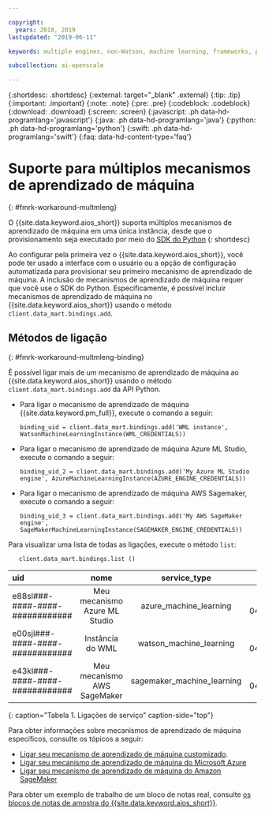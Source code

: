 ```yaml
---

copyright:
  years: 2018, 2019
lastupdated: "2019-06-11"

keywords: multiple engines, non-Watson, machine learning, frameworks, provision

subcollection: ai-openscale

---
```


{:shortdesc: .shortdesc}
{:external: target="_blank" .external}
{:tip: .tip}
{:important: .important}
{:note: .note}
{:pre: .pre}
{:codeblock: .codeblock}
{:download: .download}
{:screen: .screen}
{:javascript: .ph data-hd-programlang='javascript'}
{:java: .ph data-hd-programlang='java'}
{:python: .ph data-hd-programlang='python'}
{:swift: .ph data-hd-programlang='swift'}
{:faq: data-hd-content-type='faq'}

# Suporte para múltiplos mecanismos de aprendizado de máquina
{: #fmrk-workaround-multmleng}

O {{site.data.keyword.aios_short}} suporta múltiplos mecanismos de aprendizado de máquina em uma única instância, desde que o provisionamento seja executado por meio do [SDK do Python](http://ai-openscale-python-client.mybluemix.net/?cm_mc_uid=70732728440115575086192&cm_mc_sid_50200000=62539451560175957820)
{: shortdesc}

Ao configurar pela primeira vez o {{site.data.keyword.aios_short}}, você pode ter usado a interface com o usuário ou a opção de configuração automatizada para provisionar seu primeiro mecanismo de aprendizado de máquina. A inclusão de mecanismos de aprendizado de máquina requer que você use o SDK do Python. Especificamente, é possível incluir mecanismos de aprendizado de máquina no {{site.data.keyword.aios_short}} usando o método `client.data_mart.bindings.add`.

## Métodos de ligação
{: #fmrk-workaround-multmleng-binding}

É possível ligar mais de um mecanismo de aprendizado de máquina ao {{site.data.keyword.aios_short}} usando o método `client.data_mart.bindings.add` da API Python. 

- Para ligar o mecanismo de aprendizado de máquina {{site.data.keyword.pm_full}}, execute o comando a seguir:

   `binding_uid = client.data_mart.bindings.add('WML instance', WatsonMachineLearningInstance(WML_CREDENTIALS))`

- Para ligar o mecanismo de aprendizado de máquina Azure ML Studio, execute o comando a seguir:

  `binding_uid_2 = client.data_mart.bindings.add('My Azure ML Studio engine', AzureMachineLearningInstance(AZURE_ENGINE_CREDENTIALS))`

- Para ligar o mecanismo de aprendizado de máquina AWS Sagemaker, execute o comando a seguir:

  `binding_uid_3 = client.data_mart.bindings.add('My AWS SageMaker engine', SageMakerMachineLearningInstance(SAGEMAKER_ENGINE_CREDENTIALS)) `

Para visualizar uma lista de todas as ligações, execute o método `list`:

`    client.data_mart.bindings.list ()
    `


| uid | nome | service_type | Criado |
|:---|:---:|:---:|:---:
| e88sl###-####-####-############ | Meu mecanismo Azure ML Studio | azure_machine_learning | 2019-04-04T09:50:33.186Z |
| e00sjl###-####-####-############ | Instância do WML | watson_machine_learning | 2019-03-04T09:50:33.338Z |
| e43kl###-####-####-############ | Meu mecanismo AWS SageMaker | sagemaker_machine_learning | 2019-04-04T09:50:33.186Z |
{: caption="Tabela 1. Ligações de serviço" caption-side="top"}


Para obter informações sobre mecanismos de aprendizado de máquina específicos, consulte os tópicos a seguir:

- [Ligar seu mecanismo de aprendizado de máquina customizado](/docs/services/ai-openscale?topic=ai-openscale-cml-connect#cml-cusbind).
- [Ligar seu mecanismo de aprendizado de máquina do Microsoft Azure](/docs/services/ai-openscale?topic=ai-openscale-cml-connect#cml-azbind)
- [Ligar seu mecanismo de aprendizado de máquina do Amazon SageMaker](/docs/services/ai-openscale?topic=ai-openscale-cml-connect#cml-smbind)


Para obter um exemplo de trabalho de um bloco de notas real, consulte [os blocos de notas de amostra do {{site.data.keyword.aios_short}}](https://github.com/pmservice/ai-openscale-tutorials/tree/master/notebooks).

